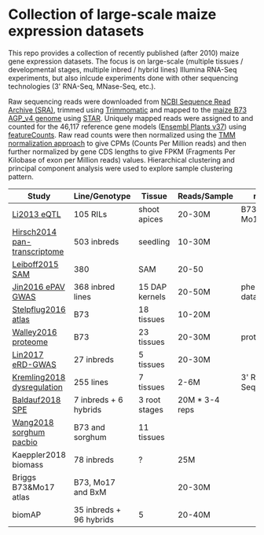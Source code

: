 # Collection of large-scale maize expression datasets

This repo provides a collection of recently published (after 2010) maize gene expression datasets. The focus is on large-scale (multiple tissues / developmental stages, multiple inbred / hybrid lines) Illumina RNA-Seq experiments, but also inlcude experiments done with other sequencing technologies (3' RNA-Seq, MNase-Seq, etc.).

Raw sequencing reads were downloaded from [NCBI Sequence Read Archive (SRA)](https://www.ncbi.nlm.nih.gov/sra), trimmed using [Trimmomatic](http://www.usadellab.org/cms/?page=trimmomatic) and mapped to the [maize B73 AGP_v4 genome](http://plants.ensembl.org/Zea_mays/Info/Index) using [STAR](https://github.com/alexdobin/STAR).  Uniquely mapped reads were assigned to and counted for the 46,117 reference gene models ([Ensembl Plants v37](http://plants.ensembl.org/Zea_mays/Info/Index)) using [featureCounts](http://bioinf.wehi.edu.au/featureCounts/).  Raw read counts were then normalized using the [TMM normalization approach](https://bioconductor.org/packages/release/bioc/html/edgeR.html) to give CPMs (Counts Per Million reads) and then further normalized by gene CDS lengths to give FPKM (Fragments Per Kilobase of exon per Million reads) values.  Hierarchical clustering and principal component analysis were used to explore sample clustering pattern.

| Study | Line/Genotype | Tissue | Reads/Sample | note | results |
| ----- | ------------- | ------ | ------------------- | --- | ---- |
| [Li2013 eQTL](https://www.ncbi.nlm.nih.gov/pubmed/23341782) | 105 RILs | shoot apices | 20-30M | B73 and Mo17 IBM | [link](/li2013/data) |
| [Hirsch2014 pan-transcriptome](https://www.ncbi.nlm.nih.gov/pubmed/24488960 ) | 503 inbreds | seedling | 10-30M | | [link](/hirsch2014/data)|
| [Leiboff2015 SAM](https://www.ncbi.nlm.nih.gov/pubmed/26584889 ) | 380 | SAM | 20-50 | | [link](/leiboff2015/data) |
| [Jin2016 ePAV GWAS](https://www.ncbi.nlm.nih.gov/pubmed/26729541 ) | 368 inbred lines | 15 DAP kernels | 20-50M | phenotypic data | [link](/jin2016/data) |
| [Stelpflug2016 atlas](https://www.ncbi.nlm.nih.gov/pubmed/27898762) | B73 | 18 tissues | 10-20M |  | [link](/stelpflug2016/data) |
| [Walley2016 proteome](https://www.ncbi.nlm.nih.gov/pubmed/27540173 ) | B73 | 23 tissues | 20-30M | proteomics | [link](/walley2016/data) |
| [Lin2017 eRD-GWAS](https://www.ncbi.nlm.nih.gov/pubmed/29041960 ) | 27 inbreds | 5 tissues | 20-30M |  | [link](/lin2017/data) |
| [Kremling2018 dysregulation](https://www.ncbi.nlm.nih.gov/pubmed/29539638 ) | 255 lines | 7 tissues | 2-6M | 3' RNA-Seq | [link](/kremling2018/data) |
| [Baldauf2018 SPE](https://www.ncbi.nlm.nih.gov/pubmed/29358068 ) | 7 inbreds + 6 hybrids | 3 root stages | 20M * 3-4 reps |  | |
| [Wang2018 sorghum pacbio](https://www.ncbi.nlm.nih.gov/pubmed/29712755) | B73 and sorghum | 11 tissues | |  | |
| Kaeppler2018 biomass | 78 inbreds | ? | 25M | |
| Briggs B73&Mo17 atlas | B73, Mo17 and BxM | | 20-30M | | [link](/briggs/data) |
| biomAP | 35 inbreds + 96 hybrids | 5 | 20-40M | | |


